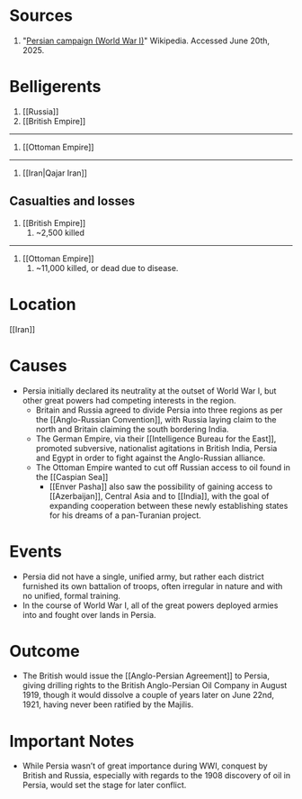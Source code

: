 # Sources
1. "[Persian campaign (World War I)](https://en.wikipedia.org/wiki/Persian_campaign_(World_War_I))" Wikipedia. Accessed June 20th, 2025.
# Belligerents
1. [[Russia]]
2. [[British Empire]]
______
1. [[Ottoman Empire]]
______
1. [[Iran|Qajar Iran]]
## Casualties and losses
1. [[British Empire]]
	1. ~2,500 killed
______
1. [[Ottoman Empire]]
	1. ~11,000 killed, or dead due to disease.
# Location
[[Iran]]
# Causes
- Persia initially declared its neutrality at the outset of World War I, but other great powers had competing interests in the region.
	- Britain and Russia agreed to divide Persia into three regions as per the [[Anglo-Russian Convention]], with Russia laying claim to the north and Britain claiming the south bordering India.
	- The German Empire, via their [[Intelligence Bureau for the East]], promoted subversive, nationalist agitations in British India, Persia and Egypt in order to fight against the Anglo-Russian alliance.
	- The Ottoman Empire wanted to cut off Russian access to oil found in the [[Caspian Sea]]
		- [[Enver Pasha]] also saw the possibility of gaining access to [[Azerbaijan]], Central Asia and to [[India]], with the goal of expanding cooperation between these newly establishing states for his dreams of a pan-Turanian project.
# Events
- Persia did not have a single, unified army, but rather each district furnished its own battalion of troops, often irregular in nature and with no unified, formal training.
- In the course of World War I, all of the great powers deployed armies into and fought over lands in Persia.
# Outcome
- The British would issue the [[Anglo-Persian Agreement]] to Persia, giving drilling rights to the British Anglo-Persian Oil Company in August 1919, though it would dissolve a couple of years later on June 22nd, 1921, having never been ratified by the Majilis.
# Important Notes
- While Persia wasn’t of great importance during WWI, conquest by British and Russia, especially with regards to the 1908 discovery of oil in Persia, would set the stage for later conflict.